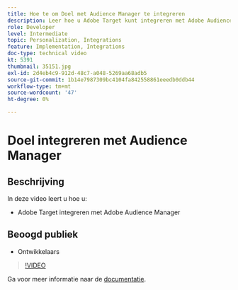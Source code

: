 ```yaml
---
title: Hoe te om Doel met Audience Manager te integreren
description: Leer hoe u Adobe Target kunt integreren met Adobe Audience Manager.
role: Developer
level: Intermediate
topic: Personalization, Integrations
feature: Implementation, Integrations
doc-type: technical video
kt: 5391
thumbnail: 35151.jpg
exl-id: 2d4eb4c9-912d-48c7-a048-5269aa68adb5
source-git-commit: 1b14e7987309bc4104fa842558861eeedb0ddb44
workflow-type: tm+mt
source-wordcount: '47'
ht-degree: 0%

---
```


# Doel integreren met Audience Manager

## Beschrijving

In deze video leert u hoe u:

* Adobe Target integreren met Adobe Audience Manager

## Beoogd publiek

* Ontwikkelaars

>[!VIDEO](https://video.tv.adobe.com/v/35151/?quality=12)

Ga voor meer informatie naar de [documentatie](https://experienceleague.adobe.com/docs/audience-manager/user-guide/implementation-integration-guides/integration-other-solutions/aam-target-integration.html?lang=en).
